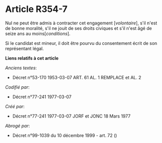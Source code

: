 # Article R354-7

Nul ne peut être admis à contracter cet engagement [*volontaire*], s'il n'est de bonne moralité, s'il ne jouit de ses droits
civiques et s'il n'est âgé de seize ans au moins[*conditions*].

Si le candidat est mineur, il doit être pourvu du consentement écrit de son représentant légal.

**Liens relatifs à cet article**

_Anciens textes_:

  - Décret n°53-170 1953-03-07 ART. 61 AL. 1 REMPLACE et AL. 2

_Codifié par_:

  - Décret n°77-241 1977-03-07

_Créé par_:

  - Décret n°77-241 1977-03-07 JORF et JONC 18 Mars 1977

_Abrogé par_:

  - Décret n°99-1039 du 10 décembre 1999 - art. 72 ()
